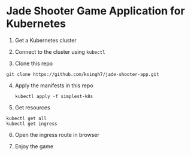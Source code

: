 # Jade Shooter Game Application for Kubernetes

1. Get a Kubernetes cluster

2. Connect to the cluster using `kubectl`

3. Clone this repo 

`git clone https://github.com/ksingh7/jade-shooter-app.git`

4. Apply the manifests in this repo 
 
    `kubectl apply -f simplest-k8s`

5. Get resources 
```
kubectl get all
kubectl get ingress
```

6. Open the ingress route in browser

7. Enjoy the game